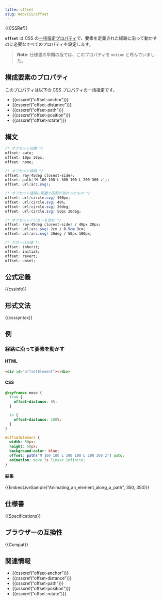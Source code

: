 ```yaml
---
title: offset
slug: Web/CSS/offset
---
```


{{CSSRef}}

**`offset`** は CSS の[一括指定プロパティ](/ja/docs/Web/CSS/Shorthand_properties)で、要素を定義された経路に沿って動かすのに必要なすべてのプロパティを設定します。

> **Note:** 仕様書の早期の版では、このプロパティを `motion` と呼んでいました。

## 構成要素のプロパティ

このプロパティは以下の CSS プロパティの一括指定です。

- {{cssxref("offset-anchor")}}
- {{cssxref("offset-distance")}}
- {{cssxref("offset-path")}}
- {{cssxref("offset-position")}}
- {{cssxref("offset-rotate")}}

## 構文

```css
/* オフセット位置 */
offset: auto;
offset: 10px 30px;
offset: none;

/* オフセット経路 */
offset: ray(45deg closest-side);
offset: path('M 100 100 L 300 100 L 200 300 z');
offset: url(arc.svg);

/* オフセット経路に距離と回転が加わったもの */
offset: url(circle.svg) 100px;
offset: url(circle.svg) 40%;
offset: url(circle.svg) 30deg;
offset: url(circle.svg) 50px 20deg;

/* オフセットアンカーを含む */
offset: ray(45deg closest-side) / 40px 20px;
offset: url(arc.svg) 2cm / 0.5cm 3cm;
offset: url(arc.svg) 30deg / 50px 100px;

/* グローバル値 */
offset: inherit;
offset: initial;
offset: revert;
offset: unset;
```

## 公式定義

{{cssinfo}}

## 形式文法

{{csssyntax}}

## 例

### 経路に沿って要素を動かす

#### HTML

```html
<div id="offsetElement"></div>
```

#### CSS

```css
@keyframes move {
  from {
    offset-distance: 0%;
  }

  to {
    offset-distance: 100%;
  }
}

#offsetElement {
  width: 50px;
  height: 50px;
  background-color: blue;
  offset: path("M 100 100 L 300 100 L 200 300 z") auto;
  animation: move 3s linear infinite;
}
```

#### 結果

{{EmbedLiveSample("Animating_an_element_along_a_path", 350, 350)}}

## 仕様書

{{Specifications}}

## ブラウザーの互換性

{{Compat}}

## 関連情報

- {{cssxref("offset-anchor")}}
- {{cssxref("offset-distance")}}
- {{cssxref("offset-path")}}
- {{cssxref("offset-position")}}
- {{cssxref("offset-rotate")}}

